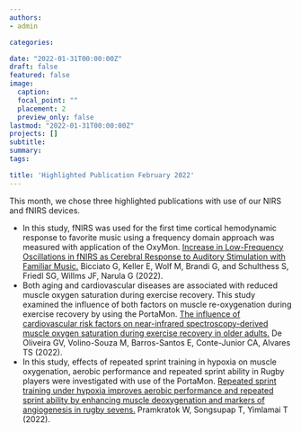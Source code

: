 ```yaml
---
authors:
- admin

categories:

date: "2022-01-31T00:00:00Z"
draft: false
featured: false
image:
  caption: 
  focal_point: ""
  placement: 2
  preview_only: false
lastmod: "2022-01-31T00:00:00Z"
projects: []
subtitle: 
summary: 
tags:

title: 'Highlighted Publication February 2022'
---
```

This month, we chose three highlighted publications with use of our NIRS and fNIRS devices.

* In this study, fNIRS was used for the first time cortical hemodynamic response to favorite music using a frequency domain approach was measured with application of the OxyMon. [Increase in Low-Frequency Oscillations in fNIRS as Cerebral Response to Auditory Stimulation with Familiar Music.](https://publications.artinis.com/publication/bicciato-increase-2021/) Bicciato G, Keller E, Wolf M, Brandi G, and Schulthess S, Friedl SG, Willms JF, Narula G (2022).
* Both aging and cardiovascular diseases are associated with reduced muscle oxygen saturation during exercise recovery. This study examined the influence of both factors on muscle re-oxygenation during exercise recovery by using the PortaMon. [The influence of cardiovascular risk factors on near-infrared spectroscopy-derived muscle oxygen saturation during exercise recovery in older adults.](https://publications.artinis.com/publication/de-oliveira-influence-2022/) De Oliveira GV, Volino-Souza M, Barros-Santos E, Conte-Junior CA, Alvares TS (2022).
* In this study, effects of repeated sprint training in hypoxia on muscle oxygenation, aerobic performance and repeated sprint ability in Rugby players were investigated with use of the PortaMon. [Repeated sprint training under hypoxia improves aerobic performance and repeated sprint ability by enhancing muscle deoxygenation and markers of angiogenesis in rugby sevens.](https://publications.artinis.com/publication/pramkratok-repeated-2022/) Pramkratok W, Songsupap T, Yimlamai T (2022).


